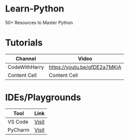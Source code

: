 # Learn-Python
50+ Resources to Master Python

# Tutorials

| Channel  | Video |
| ------------- | ------------- |
| CodeWithHarry  | https://youtu.be/gfDE2a7MKjA  |
| Content Cell  | Content Cell  |

# IDEs/Playgrounds

| Tool  | Link |
| ------------- | ------------- |
| VS Code  | [Visit](https://code.visualstudio.com/)  |
| PyCharm  | [Visit](https://www.jetbrains.com/pycharm/)  |

